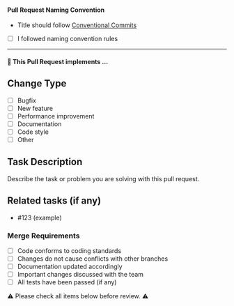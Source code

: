 #### Pull Request Naming Convention

- Title should follow [Conventional Commits](https://www.conventionalcommits.org/en/v1.0.0/#summary)

* [ ] I followed naming convention rules

---

#### 🤔 This Pull Request implements  ...

## Change Type

- [ ] Bugfix
- [ ] New feature
- [ ] Performance improvement
- [ ] Documentation
- [ ] Code style
- [ ] Other

## Task Description

Describe the task or problem you are solving with this pull request.

## Related tasks (if any)
- #123 (example)

### Merge Requirements

- [ ] Code conforms to coding standards
- [ ] Changes do not cause conflicts with other branches
- [ ] Documentation updated accordingly
- [ ] Important changes discussed with the team
- [ ] All tests have been passed (if any)

⚠️ Please check all items below before review. ⚠️